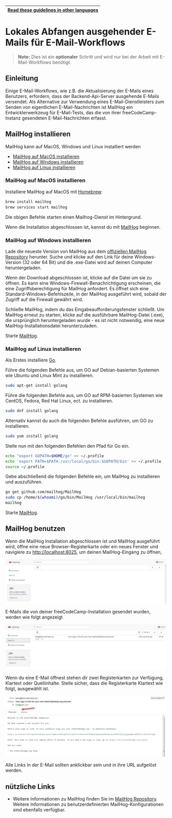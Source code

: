 <!-- do not translate this -->
| [Read these guidelines in other languages](/docs/i18n-languages) |
|-|
<!-- do not translate this -->

# Lokales Abfangen ausgehender E-Mails für E-Mail-Workflows

> **Note:** Dies ist ein **optionaler** Schritt und wird nur bei der Arbeit mit E-Mail-Workflows benötigt.

## Einleitung

Einige E-Mail-Workflows, wie z.B. die Aktualisierung der E-Mails eines Benutzers, erfordern, dass der Backend-Api-Server ausgehende E-Mails versendet. Als Alternative zur Verwendung eines E-Mail-Dienstleisters zum Senden von eigentlichen E-Mail-Nachrichten ist MailHog ein Entwicklerwerkzeug für E-Mail-Tests, das die von ihrer freeCodeCamp-Instanz gesendeten E-Mail-Nachrichten erfasst.

## MailHog installieren

MailHog kann auf MacOS, Windows und Linux installiert werden

- [MailHog auf MacOS installieren](#mailhog-auf-macos-installieren)
- [MailHog auf Windows installieren](#mailhog-auf-windows-installieren)
- [MailHog auf Linux installieren](#mailhog-auf-linux-installieren)

### MailHog auf MacOS installieren

Installiere MailHog auf MacOS mit [Homebrew](https://brew.sh/):

```bash
brew install mailhog
brew services start mailhog
```

Die obigen Befehle starten einen Mailhog-Dienst im Hintergrund.

Wenn die Installation abgeschlossen ist, kannst du mit [MailHog](#using-mailhog) beginnen.

### MailHog auf Windows installieren

Lade die neueste Version von MailHog aus dem [offiziellen MailHog Repository](https://github.com/mailhog/MailHog/releases) herunter. Suche und klicke auf den Link für deine Windows-Version (32 oder 64 Bit) und die .exe-Datei wird auf deinen Computer heruntergeladen.

Wenn der Download abgeschlossen ist, klicke auf die Datei um sie zu öffnen. Es kann eine Windows-Firewall-Benachrichtigung erscheinen, die eine Zugriffsberechtigung für MailHog anfordert. Es öffnet sich eine Standard-Windows-Befehlszeile, in der MailHog ausgeführt wird, sobald der Zugriff auf die Firewall gewährt wird.

Schließe MailHog, indem du das Eingabeaufforderungsfenster schließt. Um MailHog erneut zu starten, klicke auf die ausführbare MailHog-Datei (.exe), die ursprünglich heruntergeladen wurde - es ist nicht notwendig, eine neue MailHog-Installationsdatei herunterzuladen.

Starte [MailHog](#using-mailhog).

### MailHog auf Linux installieren

Als Erstes installiere [Go](https://golang.org).

Führe die folgenden Befehle aus, um GO auf Debian-basierten Systemen wie Ubuntu und Linux Mint zu installieren.

```bash
sudo apt-get install golang
```

Führe die folgenden Befehle aus, um GO auf RPM-basierten Systemen wie CentOS, Fedora, Red Hat Linux, ect. zu installieren.

```bash
sudo dnf install golang
```

Alternativ kannst du auch die folgenden Befehle ausführen, um GO zu installieren.

```bash
sudo yum install golang
```

Stelle nun mit den folgenden Befehlen den Pfad für Go ein.

```bash
echo "export GOPATH=$HOME/go" >> ~/.profile
echo 'export PATH=$PATH:/usr/local/go/bin:$GOPATH/bin' >> ~/.profile
source ~/.profile
```

Gebe abschließend die folgenden Befehle ein, um MailHog zu installieren und auszuführen.

```bash
go get github.com/mailhog/MailHog
sudo cp /home/$(whoami)/go/bin/MailHog /usr/local/bin/mailhog
mailhog
```

Starte [MailHog](#using-mailhog).

## MailHog benutzen

Wenn die MailHog Installation abgeschlossen ist und MailHog ausgeführt wird, öffne eine neue Browser-Registerkarte oder ein neues Fenster und navigiere zu [http://localhost:8025](http://localhost:8025), um deinen MailHog-Eingang zu öffnen,

![MailHog Screenshot 1](/docs/images/mailhog/1.jpg)

E-Mails die von deiner freeCodeCamp-Installation gesendet wurden, werden wie folgt angezeigt

![MailHog Screenshot 2](/docs/images/mailhog/2.jpg)

Wenn du eine E-Mail öffnest stehen dir zwei Registerkarten zur Verfügung, Klartext oder Quellinhalte. Stelle sicher, dass die Registerkarte Klartext wie folgt, ausgewählt ist.

![MailHog Screenshot 3](/docs/images/mailhog/3.jpg)

Alle Links in der E-Mail sollten anklickbar sein und in ihre URL aufgelöst werden.

## nützliche Links

- Weitere Informationen zu MailHog finden Sie im [MailHog Repository](https://github.com/mailhog/MailHog). Weitere Informationen zu benutzerdefinierten MailHog-Konfigurationen sind ebenfalls verfügbar.
